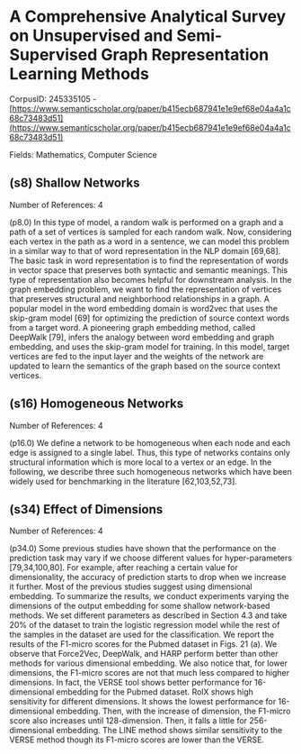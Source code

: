 # A Comprehensive Analytical Survey on Unsupervised and Semi-Supervised Graph Representation Learning Methods

CorpusID: 245335105 - [https://www.semanticscholar.org/paper/b415ecb687941e1e9ef68e04a4a1c68c73483d51](https://www.semanticscholar.org/paper/b415ecb687941e1e9ef68e04a4a1c68c73483d51)

Fields: Mathematics, Computer Science

## (s8) Shallow Networks
Number of References: 4

(p8.0) In this type of model, a random walk is performed on a graph and a path of a set of vertices is sampled for each random walk. Now, considering each vertex in the path as a word in a sentence, we can model this problem in a similar way to that of word representation in the NLP domain [69,68]. The basic task in word representation is to find the representation of words in vector space that preserves both syntactic and semantic meanings. This type of representation also becomes helpful for downstream analysis. In the graph embedding problem, we want to find the representation of vertices that preserves structural and neighborhood relationships in a graph. A popular model in the word embedding domain is word2vec that uses the skip-gram model [69] for optimizing the prediction of source context words from a target word. A pioneering graph embedding method, called DeepWalk [79], infers the analogy between word embedding and graph embedding, and uses the skip-gram model for training. In this model, target vertices are fed to the input layer and the weights of the network are updated to learn the semantics of the graph based on the source context vertices.
## (s16) Homogeneous Networks
Number of References: 4

(p16.0) We define a network to be homogeneous when each node and each edge is assigned to a single label. Thus, this type of networks contains only structural information which is more local to a vertex or an edge. In the following, we describe three such homogeneous networks which have been widely used for benchmarking in the literature [62,103,52,73].
## (s34) Effect of Dimensions
Number of References: 4

(p34.0) Some previous studies have shown that the performance on the prediction task may vary if we choose different values for hyper-parameters [79,34,100,80]. For example, after reaching a certain value for dimensionality, the accuracy of prediction starts to drop when we increase it further. Most of the previous studies suggest using dimensional embedding. To summarize the results, we conduct experiments varying the dimensions of the output embedding for some shallow network-based methods. We set different parameters as described in Section 4.3 and take 20% of the dataset to train the logistic regression model while the rest of the samples in the dataset are used for the classification. We report the results of the F1-micro scores for the Pubmed dataset in Figs. 21 (a). We observe that Force2Vec, DeepWalk, and HARP perform better than other methods for various dimensional embedding. We also notice that, for lower dimensions, the F1-micro scores are not that much less compared to higher dimensions. In fact, the VERSE tool shows better performance for 16-dimensional embedding for the Pubmed dataset. RolX shows high sensitivity for different dimensions. It shows the lowest performance for 16-dimensional embedding. Then, with the increase of dimension, the F1-micro score also increases until 128-dimension. Then, it falls a little for 256-dimensional embedding. The LINE method shows similar sensitivity to the VERSE method though its F1-micro scores are lower than the VERSE.
